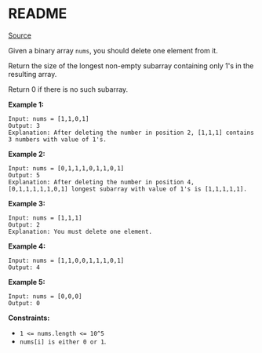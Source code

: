 # README #

[Source](https://leetcode.com/problems/longest-subarray-of-1s-after-deleting-one-element/)

Given a binary array `nums`, you should delete one element from it.

Return the size of the longest non-empty subarray containing only 1's in the resulting array.

Return 0 if there is no such subarray.

 

**Example 1:**

```
Input: nums = [1,1,0,1]
Output: 3
Explanation: After deleting the number in position 2, [1,1,1] contains 3 numbers with value of 1's.
```

**Example 2:**

```
Input: nums = [0,1,1,1,0,1,1,0,1]
Output: 5
Explanation: After deleting the number in position 4, [0,1,1,1,1,1,0,1] longest subarray with value of 1's is [1,1,1,1,1].
```

**Example 3:**

```
Input: nums = [1,1,1]
Output: 2
Explanation: You must delete one element.
```

**Example 4:**

```
Input: nums = [1,1,0,0,1,1,1,0,1]
Output: 4
```

**Example 5:**

```
Input: nums = [0,0,0]
Output: 0
```

**Constraints:**

+ `1 <= nums.length <= 10^5`
+ `nums[i] is either 0 or 1`.
